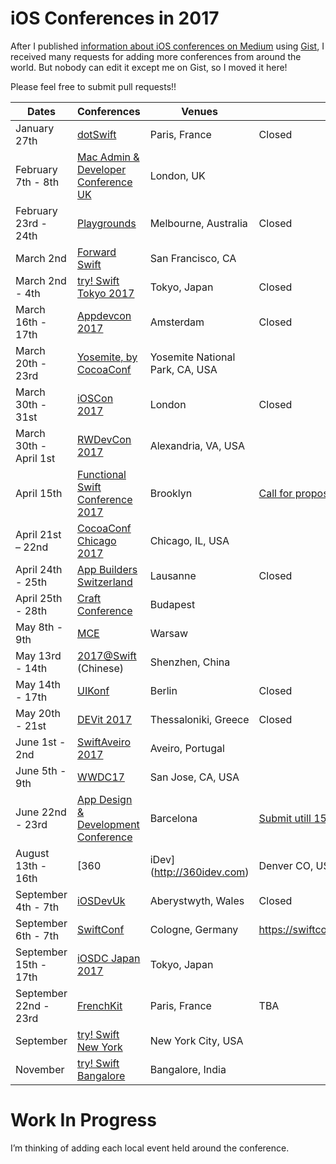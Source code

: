 # iOS Conferences in 2017

After I published [information about iOS conferences on Medium](https://medium.com/swift-column/ios-conferences-in-2017-swiftlang-iosdev-3ef75688c588#.ep89wg8mj) using [Gist](https://gist.github.com/jpmartha/fbc43745677bc9bf6486d4074c2c01d5), I received many requests for adding more conferences from around the world. But nobody can edit it except me on Gist, so I moved it here!

Please feel free to submit pull requests!!

Dates | Conferences | Venues | CfPs
---|---|---|---
January 27th | [dotSwift](https://www.dotswift.io) | Paris, France | Closed
February 7th - 8th | [Mac Admin & Developer Conference UK](http://www.macad.uk) | London, UK
February 23rd - 24th | [Playgrounds](http://www.playgroundscon.com) | Melbourne, Australia | Closed
March 2nd | [Forward Swift](https://forwardswift.com) | San Francisco, CA |
March 2nd - 4th | [try! Swift Tokyo 2017](https://www.tryswift.co/tokyo/en) | Tokyo, Japan | Closed
March 16th - 17th | [Appdevcon 2017](http://appdevcon.nl) | Amsterdam | Closed
March 20th - 23rd | [Yosemite, by CocoaConf](http://cocoaconf.com/yosemite) | Yosemite National Park, CA, USA |
March 30th - 31st | [iOSCon 2017](https://skillsmatter.com/conferences/8180-ioscon-2017-the-conference-for-ios-and-swift-developers) | London | Closed
March 30th - April 1st | [RWDevCon 2017](https://www.rwdevcon.com) | Alexandria, VA, USA |
April 15th | [Functional Swift Conference 2017](http://2017.funswiftconf.com) | Brooklyn | [Call for proposals](https://t.co/jN2fey55t4)
April 21st – 22nd | [CocoaConf Chicago 2017](http://cocoaconf.com/chicago-2017/home) | Chicago, IL, USA
April 24th - 25th | [App Builders Switzerland](https://www.appbuilders.ch) | Lausanne | Closed
April 25th - 28th | [Craft Conference](http://craft-conf.com) | Budapest | 
May 8th - 9th | [MCE](http://2017.mceconf.com) | Warsaw | 
May 13rd - 14th | [2017@Swift](http://www.bagevent.com/event/378252) (Chinese) | Shenzhen, China |
May 14th - 17th | [UIKonf](http://www.uikonf.com) | Berlin | Closed
May 20th - 21st | [DEVit 2017](http://devitconf.org)| Thessaloniki, Greece |  Closed
June 1st - 2nd | [SwiftAveiro 2017](http://swiftaveiro.xyz) | Aveiro, Portugal |
June 5th - 9th | [WWDC17](https://developer.apple.com/wwdc/) | San Jose, CA, USA |
June 22nd - 23rd | [App Design & Development Conference](http://addconf.com) | Barcelona | [Submit utill 15.3.2017](http://addconf.com/call_for_papers/)
August 13th - 16th | [360|iDev](http://360idev.com) | Denver CO, USA | [Submissions close 4/14](https://360idev.com/call-for-papers/)
September 4th - 7th | [iOSDevUk](http://www.iosdevuk.com) | Aberystwyth, Wales |  Closed
September 6th - 7th | [SwiftConf](https://swiftconf.com) | Cologne, Germany | https://swiftconf.com/speaker/you/
September 15th - 17th | [iOSDC Japan 2017](https://iosdc.jp/2017/) | Tokyo, Japan | 
September 22nd - 23rd | [FrenchKit](http://frenchkit.fr) | Paris, France | TBA
September | [try! Swift New York](https://www.tryswift.co/events/2017/nyc) | New York City, USA |
November | [try! Swift Bangalore](https://www.tryswift.co/events/2017/bangalore) | Bangalore, India |

# Work In Progress

I’m thinking of adding each local event held around the conference.
